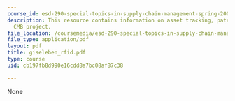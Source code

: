 ```yaml
---
course_id: esd-290-special-topics-in-supply-chain-management-spring-2005
description: This resource contains information on asset tracking, patent growth and
  CMB project.
file_location: /coursemedia/esd-290-special-topics-in-supply-chain-management-spring-2005/cb197fb8d990e16cdd8a7bc08af87c38_giseleben_rfid.pdf
file_type: application/pdf
layout: pdf
title: giseleben_rfid.pdf
type: course
uid: cb197fb8d990e16cdd8a7bc08af87c38

---
```

None